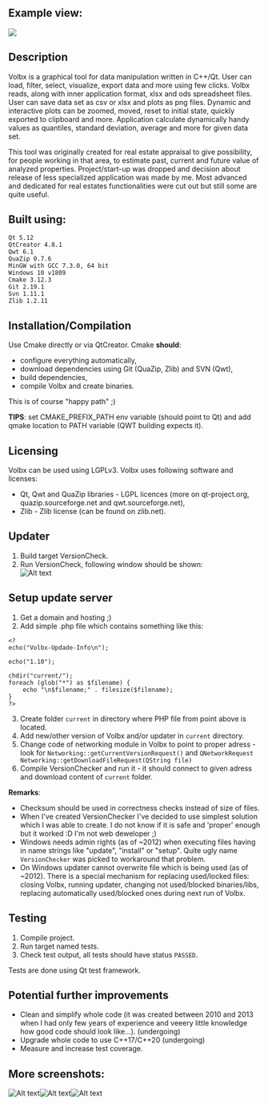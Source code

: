 ## Example view:
![](Screenshot1.jpg?raw=true "")

## Description
Volbx is a graphical tool for data manipulation written in C++/Qt. User can load, filter, select, visualize, export data and more using few clicks. Volbx reads, along with inner application format, xlsx and ods spreadsheet files. User can save data set as csv or xlsx and plots as png files. Dynamic and interactive plots can be zoomed, moved, reset to initial state, quickly exported to clipboard and more. Application calculate dynamically handy values as quantiles, standard deviation, average and more for given data set.

This tool was originally created for real estate appraisal to give possibility, for people working in that area, to estimate past, current and future value of analyzed properties. Project/start-up was dropped and decision about release of less specialized application was made by me. Most advanced and dedicated for real estates functionalities were cut out but still some are quite useful.

## Built using:
    Qt 5.12
    QtCreator 4.8.1
    Qwt 6.1
    QuaZip 0.7.6
    MinGW with GCC 7.3.0, 64 bit
    Windows 10 v1809
    Cmake 3.12.3
    Git 2.19.1
    Svn 1.11.1
    Zlib 1.2.11

## Installation/Compilation
Use Cmake directly or via QtCreator. Cmake **should**:
- configure everything automatically, 
- download dependencies using Git (QuaZip, Zlib) and SVN (Qwt), 
- build dependencies, 
- compile Volbx and create binaries.  

This is of course "happy path" ;)  

**TIPS**: set CMAKE_PREFIX_PATH env variable (should point to Qt) and add qmake location to PATH variable (QWT building expects it).   

## Licensing
Volbx can be used using LGPLv3. 
Volbx uses following software and licenses:    
* Qt, Qwt and QuaZip libraries - LGPL licences (more on qt-project.org, quazip.sourceforge.net and qwt.sourceforge.net),    
* Zlib - Zlib license (can be found on zlib.net).

## Updater
1) Build target VersionCheck.
2) Run VersionCheck, following window should be shown:    
![Alt text](updater.jpg?raw=true "")

## Setup update server
1) Get a domain and hosting ;)
2) Add simple .php file which contains something like this:
```
<?
echo("Volbx-Updade-Info\n");

echo("1.10");

chdir("current/");
foreach (glob("*") as $filename) {
    echo "\n$filename;" . filesize($filename);
}
?>
```
3) Create folder `current` in directory where PHP file from point above is located.
4) Add new/other version of Volbx and/or updater in `current` directory.
5) Change code of networking module in Volbx to point to proper adress - look for `Networking::getCurrentVersionRequest()` and `QNetworkRequest Networking::getDownloadFileRequest(QString file)`
6) Compile VersionChecker and run it - it should connect to given adress and download content of `current` folder.

**Remarks**:   
- Checksum should be used in correctness checks instead of size of files.   
- When I've created VersionChecker I've decided to use simplest solution which I was able to create. I do not know if it is safe and 'proper' enough but it worked :D I'm not web deweloper ;)   
- Windows needs admin rights (as of ~2012) when executing files having in name strings like "update", "install" or "setup". Quite ugly name `VersionChecker` was picked to workaround that problem.   
- On Windows updater cannot overwrite file which is being used (as of ~2012). There is a special mechanism for replacing used/locked files: closing Volbx, running updater, changing not used/blocked binaries/libs, replacing automatically used/blocked ones during next run of Volbx.

## Testing
1) Compile project.
2) Run target named tests.
3) Check test output, all tests should have status `PASSED`.    

Tests are done using Qt test framework.

## Potential further improvements
* Clean and simplify whole code (it was created between 2010 and 2013 when I had only few years of experience and veeery little knowledge how good code should look like...). (undergoing)
* Upgrade whole code to use C++17/C++20 (undergoing)
* Measure and increase test coverage.

## More screenshots:
![Alt text](Screenshot2.jpg?raw=true "")![Alt text](Screenshot3.jpg?raw=true "")![Alt text](Screenshot4.jpg?raw=true "")
